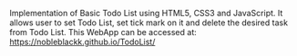 Implementation of Basic Todo List using HTML5, CSS3 and JavaScript. It allows user to set Todo List, set tick mark on it and delete the desired task from Todo List. This WebApp can be accessed at: https://nobleblackk.github.io/TodoList/
